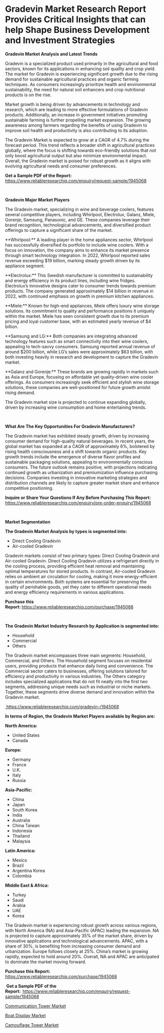<p><h1>Gradevin Market Research Report Provides Critical Insights that can help Shape Business Development and Investment Strategies</h1></p><p><strong>Gradevin Market Analysis and Latest Trends</strong></p>
<p><p>Gradevin is a specialized product used primarily in the agricultural and food sectors, known for its applications in enhancing soil quality and crop yield. The market for Gradevin is experiencing significant growth due to the rising demand for sustainable agricultural practices and organic farming techniques. As consumers increasingly prioritize health and environmental sustainability, the need for natural soil enhancers and crop nutritional products is on the rise.</p><p>Market growth is being driven by advancements in technology and research, which are leading to more effective formulations of Gradevin products. Additionally, an increase in government initiatives promoting sustainable farming is further propelling market expansion. The growing awareness among farmers regarding the benefits of using Gradevin to improve soil health and productivity is also contributing to its adoption.</p><p>The Gradevin Market is expected to grow at a CAGR of 4.7% during the forecast period. This trend reflects a broader shift in agricultural practices globally, where the focus is shifting towards eco-friendly solutions that not only boost agricultural output but also minimize environmental impact. Overall, the Gradevin market is poised for robust growth as it aligns with evolving agricultural needs and consumer preferences.</p></p>
<p><strong>Get a Sample PDF of the Report:&nbsp;</strong> <a href="https://www.reliableresearchiq.com/enquiry/request-sample/1945068?utm_campaign=1896&utm_medium=2&utm_source=Github&utm_content=ia&utm_term=20022025&utm_id=gradevin">https://www.reliableresearchiq.com/enquiry/request-sample/1945068</a></p>
<p>&nbsp;</p>
<p><strong>Gradevin Major Market Players</strong></p>
<p><p>The Gradevin market, specializing in wine and beverage coolers, features several competitive players, including Whirlpool, Electrolux, Galanz, Miele, Gorenje, Samsung, Panasonic, and GE. These companies leverage their brand recognition, technological advancements, and diversified product offerings to capture a significant share of the market.</p><p>**Whirlpool:** A leading player in the home appliances sector, Whirlpool has successfully diversified its portfolio to include wine coolers. With a focus on innovation, the company aims to enhance its market presence through smart technology integration. In 2022, Whirlpool reported sales revenue exceeding $19 billion, marking steady growth driven by its appliance segment.</p><p>**Electrolux:** This Swedish manufacturer is committed to sustainability and energy efficiency in its product lines, including wine fridges. Electrolux’s innovative designs cater to consumer trends towards premium products. The company generated approximately $14 billion in revenue in 2022, with continued emphasis on growth in premium kitchen appliances.</p><p>**Miele:** Known for high-end appliances, Miele offers luxury wine storage solutions. Its commitment to quality and performance positions it uniquely within the market. Miele has seen consistent growth due to its premium pricing and loyal customer base, with an estimated yearly revenue of $4 billion.</p><p>**Samsung and LG:** Both companies are integrating advanced technology features such as smart connectivity into their wine coolers, appealing to tech-savvy consumers. Samsung reported annual revenue of around $200 billion, while LG’s sales were approximately $63 billion, with both investing heavily in research and development to capture the Gradevin market.</p><p>**Galanz and Gorenje:** These brands are growing rapidly in markets such as Asia and Europe, focusing on affordable yet quality-driven wine cooler offerings. As consumers increasingly seek efficient and stylish wine storage solutions, these companies are well-positioned for future growth amidst rising demand.</p><p>The Gradevin market size is projected to continue expanding globally, driven by increasing wine consumption and home entertaining trends.</p></p>
<p>&nbsp;</p>
<p><strong>What Are The Key Opportunities For Gradevin Manufacturers?</strong></p>
<p><p>The Gradevin market has exhibited steady growth, driven by increasing consumer demand for high-quality natural beverages. In recent years, the global market has expanded at a CAGR of approximately 6%, bolstered by rising health consciousness and a shift towards organic products. Key growth trends include the emergence of diverse flavor profiles and sustainable packaging solutions, appealing to environmentally conscious consumers. The future outlook remains positive, with projections indicating continued growth as urbanization and premiumization influence purchasing decisions. Companies investing in innovative marketing strategies and distribution channels are likely to capture greater market share and enhance competitive positioning.</p></p>
<p><strong>Inquire or Share Your Questions If Any Before Purchasing This Report:</strong> <a href="https://www.reliableresearchiq.com/enquiry/pre-order-enquiry/1945068?utm_campaign=1896&utm_medium=2&utm_source=Github&utm_content=ia&utm_term=20022025&utm_id=gradevin">https://www.reliableresearchiq.com/enquiry/pre-order-enquiry/1945068</a></p>
<p>&nbsp;</p>
<p><strong>Market Segmentation</strong></p>
<p><strong>The Gradevin Market Analysis by types is segmented into:</strong></p>
<p><ul><li>Direct Cooling Gradevin</li><li>Air-cooled Gradevin</li></ul></p>
<p><p>Gradevin markets consist of two primary types: Direct Cooling Gradevin and Air-cooled Gradevin. Direct Cooling Gradevin utilizes a refrigerant directly in the cooling process, providing efficient heat removal and maintaining optimal temperatures for stored products. In contrast, Air-cooled Gradevin relies on ambient air circulation for cooling, making it more energy-efficient in certain environments. Both systems are essential for preserving the quality of perishable goods, yet they cater to different operational needs and energy efficiency requirements in various applications.</p></p>
<p><strong>Purchase this Report:&nbsp;</strong><a href="https://www.reliableresearchiq.com/purchase/1945068?utm_campaign=1896&utm_medium=2&utm_source=Github&utm_content=ia&utm_term=20022025&utm_id=gradevin">https://www.reliableresearchiq.com/purchase/1945068</a></p>
<p>&nbsp;</p>
<p><strong>The Gradevin Market Industry Research by Application is segmented into:</strong></p>
<p><ul><li>Household</li><li>Commercial</li><li>Others</li></ul></p>
<p><p>The Gradevin market encompasses three main segments: Household, Commercial, and Others. The Household segment focuses on residential users, providing products that enhance daily living and convenience. The Commercial sector caters to businesses, offering solutions tailored for efficiency and productivity in various industries. The Others category includes specialized applications that do not fit neatly into the first two segments, addressing unique needs such as industrial or niche markets. Together, these segments drive diverse demand and innovation within the Gradevin market.</p></p>
<p><a href="https://www.reliableresearchiq.com/gradevin-r1945068?utm_campaign=1896&utm_medium=2&utm_source=Github&utm_content=ia&utm_term=20022025&utm_id=gradevin">&nbsp;https://www.reliableresearchiq.com/gradevin-r1945068</a></p>
<p><strong>In terms of Region, the Gradevin Market Players available by Region are:</strong></p>
<p>
    <p> <strong> North America: </strong>
        <ul>
            <li>United States</li>
            <li>Canada</li>
        </ul>
        </p> 
    <p> <strong> Europe: </strong>
        <ul>
            <li>Germany</li>
            <li>France</li>
            <li>U.K.</li>
            <li>Italy</li>
            <li>Russia</li>
        </ul>
        </p> 
    <p> <strong> Asia-Pacific: </strong>
        <ul>
            <li>China</li>
            <li>Japan</li>
            <li>South Korea</li>
            <li>India</li>
            <li>Australia</li>
            <li>China Taiwan</li>
            <li>Indonesia</li>
            <li>Thailand</li>
            <li>Malaysia</li>
        </ul>
        </p> 
    <p> <strong> Latin America: </strong>
        <ul>
            <li>Mexico</li>
            <li>Brazil</li>
            <li>Argentina Korea</li>
            <li>Colombia</li>
        </ul>
        </p> 
    <p> <strong> Middle East & Africa: </strong>
        <ul>
            <li>Turkey</li>
            <li>Saudi</li>
            <li>Arabia</li>
            <li>UAE</li>
            <li>Korea</li>
        </ul>
    </p>
    </p>
<p><p>The Gradevin market is experiencing robust growth across various regions, with North America (NA) and Asia-Pacific (APAC) leading the expansion. NA is projected to capture approximately 35% of the market share, driven by innovative applications and technological advancements. APAC, with a share of 30%, is benefiting from increasing consumer demand and urbanization. Europe follows closely at 25%. China’s market is growing rapidly, expected to hold around 20%. Overall, NA and APAC are anticipated to dominate the market moving forward.</p></p>
<p><strong>Purchase this Report: </strong><a href="https://www.reliableresearchiq.com/purchase/1945068?utm_campaign=1896&utm_medium=2&utm_source=Github&utm_content=ia&utm_term=20022025&utm_id=gradevin">https://www.reliableresearchiq.com/purchase/1945068</a></p>
<p>&nbsp;<strong>Get a Sample PDF of the Report:&nbsp;&nbsp;</strong><a href="https://www.reliableresearchiq.com/enquiry/request-sample/1945068?utm_campaign=1896&utm_medium=2&utm_source=Github&utm_content=ia&utm_term=20022025&utm_id=gradevin">https://www.reliableresearchiq.com/enquiry/request-sample/1945068</a></p>
<p><strong></strong></p>
<p><p><a href="https://github.com/danyraelrwsh/Market-Research-Report-List-1/blob/main/communication-tower-market.md?utm_campaign=1896&utm_medium=2&utm_source=Github&utm_content=ia&utm_term=20022025&utm_id=gradevin">Communication Tower Market</a></p><p><a href="https://github.com/styeslobann2/Market-Research-Report-List-1/blob/main/boat-display-market.md?utm_campaign=1896&utm_medium=2&utm_source=Github&utm_content=ia&utm_term=20022025&utm_id=gradevin">Boat Display Market</a></p><p><a href="https://github.com/laatzdubosom/Market-Research-Report-List-1/blob/main/camouflage-tower-market.md?utm_campaign=1896&utm_medium=2&utm_source=Github&utm_content=ia&utm_term=20022025&utm_id=gradevin">Camouflage Tower Market</a></p></p>